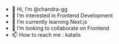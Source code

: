 - 👋 Hi, I’m @chandra-gg
- 👀 I’m interested in Frontend Development
- 🌱 I’m currently learning Next.js
- 💞️ I’m looking to collaborate on Frontend
- 📫 How to reach me : katalis

<!---
chandra-gg/chandra-gg is a ✨ special ✨ repository because its `README.md` (this file) appears on your GitHub profile.
You can click the Preview link to take a look at your changes.
--->
